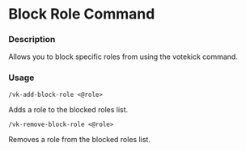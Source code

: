 # Block Role Command

### Description

Allows you to block specific roles from using the votekick command.

### Usage

`/vk-add-block-role <@role>`

Adds a role to the blocked roles list.

`/vk-remove-block-role <@role>`

Removes a role from the blocked roles list.

